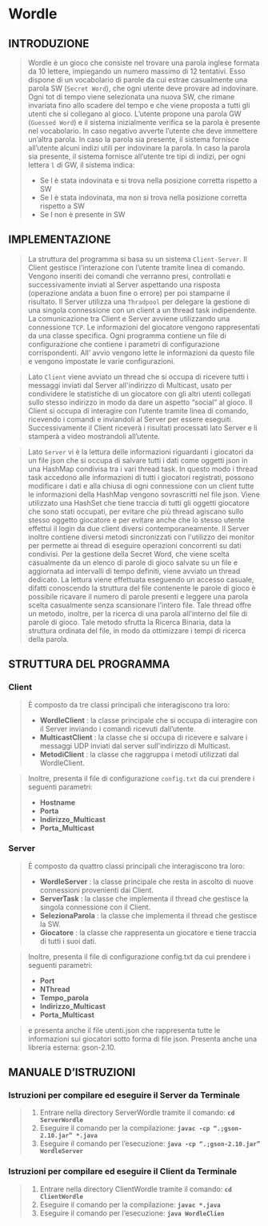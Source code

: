# Wordle

## INTRODUZIONE
>Wordle è un gioco che consiste nel trovare una parola inglese formata da 10 lettere, 
impiegando un numero massimo di 12 tentativi. Esso dispone di un vocabolario di 
parole da cui estrae casualmente una parola SW (`Secret Word`), che ogni utente deve 
provare ad indovinare. Ogni tot di tempo viene selezionata una nuova SW, che 
rimane invariata fino allo scadere del tempo e che viene proposta a tutti gli utenti che 
si collegano al gioco. L’utente propone una parola GW (`Guessed Word`) e il sistema 
inizialmente verifica se la parola è presente nel vocabolario. In caso negativo avverte 
l’utente che deve immettere un’altra parola. In caso la parola sia presente, il sistema 
fornisce all’utente alcuni indizi utili per indovinare la parola. In caso la parola sia 
presente, il sistema fornisce all’utente tre tipi di indizi, per ogni lettera `l` di GW, il 
sistema indica:
><ul>
  ><li> Se l è stata indovinata e si trova nella posizione corretta rispetto a SW </li>
  ><li> Se l è stata indovinata, ma non si trova nella posizione corretta rispetto a SW </li>
  ><li> Se l non è presente in SW </li>
></ul>

## IMPLEMENTAZIONE

>La struttura del programma si basa su un sistema `Client-Server`. Il Client gestisce 
l’interazione con l’utente tramite linea di comando. Vengono inseriti dei comandi 
che verranno presi, controllati e successivamente inviati al Server aspettando una 
risposta (operazione andata a buon fine o errore) per poi stamparne il risultato. Il 
Server utilizza una `Thradpool` per delegare la gestione di una singola connessione 
con un client a un thread task indipendente. La comunicazione tra Client e Server 
avviene utilizzando una connessione `TCP`. Le informazioni del giocatore vengono 
rappresentati da una classe specifica. Ogni programma contiene un file di 
configurazione che contiene i parametri di configurazione corrispondenti. All’ avvio 
vengono lette le informazioni da questo file e vengono impostate le varie
configurazioni. 

>Lato `Client` viene avviato un thread che si occupa di ricevere tutti i messaggi inviati 
dal Server all'indirizzo di Multicast, usato per condividere le statistiche di un 
giocatore con gli altri utenti collegati sullo stesso indirizzo in modo da dare un 
aspetto “social” al gioco. Il Client si occupa di interagire con l’utente tramite linea di 
comando, ricevendo i comandi e inviandoli al Server per essere eseguiti. 
Successivamente il Client riceverà i risultati processati lato Server e li stamperà a 
video mostrandoli all’utente.

>Lato `Server` vi è la lettura delle informazioni riguardanti i giocatori da un file json che 
si occupa di salvare tutti i dati come oggetti json in una HashMap condivisa tra i 
vari thread task. In questo modo i thread task accedono alle informazioni di tutti i 
giocatori registrati, possono modificare i dati e alla chiusa di ogni connessione con un 
client tutte le informazioni della HashMap vengono sovrascritti nel file json. Viene 
utilizzato una HashSet che tiene traccia di tutti gli oggetti giocatore che sono stati 
occupati, per evitare che più thread agiscano sullo stesso oggetto giocatore e per 
evitare anche che lo stesso utente effettui il login da due client diversi 
contemporaneamente. Il Server inoltre contiene diversi metodi sincronizzati con 
l'utilizzo dei monitor per permette ai thread di eseguire operazioni concorrenti su 
dati condivisi. Per la gestione della Secret Word, che viene scelta casualmente da un 
elenco di parole di gioco salvate su un file e aggiornata ad intervalli di tempo definiti, 
viene avviato un thread dedicato. La lettura viene effettuata eseguendo un accesso 
casuale, difatti conoscendo la struttura del file contenente le parole di gioco è 
possibile ricavare il numero di parole presenti e leggere una parola scelta 
casualmente senza scansionare l'intero file. Tale thread offre un metodo, inoltre, per 
la ricerca di una parola all'interno del file di parole di gioco. Tale metodo sfrutta la 
Ricerca Binaria, data la struttura ordinata del file, in modo da ottimizzare i tempi 
di ricerca della parola.

## STRUTTURA DEL PROGRAMMA

### Client 

>È composto da tre classi principali che interagiscono tra loro:
><ul>
><li> <b>WordleClient</b> : la classe principale che si occupa di interagire con il Server inviando i comandi ricevuti dall’utente.</li>
><li> <b>MulticastClient</b> : la classe che si occupa di ricevere e salvare i messaggi UDP inviati dal server sull'indirizzo di Multicast. </li>
><li> <b>MetodiClient</b> : la classe che raggruppa i metodi utilizzati dal WordleClient.</li>
></ul>

>Inoltre, presenta il file di configurazione `config.txt` da cui prendere i seguenti parametri:
><ul>
  ><li><b>Hostname</b></li>
  ><li><b>Porta</b></li>
  ><li><b>Indirizzo_Multicast</b></li>
  ><li><b>Porta_Multicast</b></li>
></ul>
  
### Server

>È composto da quattro classi principali che interagiscono tra loro:
><ul>
><li> <b>WordleServer</b> : la classe principale che resta in ascolto di nuove connessioni provenienti dai Client.</li>
><li> <b>ServerTask</b> : la classe che implementa il thread che gestisce la singola connessione con il Client.</li>
><li> <b>SelezionaParola</b> : la classe che implementa il thread che gestisce la SW. </li>
><li> <b>Giocatore</b> : la classe che rappresenta un giocatore e tiene traccia di tutti i suoi dati.</li>
></ul>
 
>Inoltre, presenta il file di configurazione config.txt da cui prendere i seguenti parametri:
><ul>
><li><b>Port</b></li>
><li><b>NThread</b></li>
><li><b>Tempo_parola</b></li>
><li><b>Indirizzo_Multicast</b></li>
><li><b>Porta_Multicast</b></li>
></ul>

>e presenta anche il file utenti.json che rappresenta tutte le informazioni sui giocatori sotto forma di file json. Presenta anche una libreria esterna: gson-2.10.

## MANUALE D’ISTRUZIONI

### Istruzioni per compilare ed eseguire il **Server** da Terminale

>1. Entrare nella directory ServerWordle tramite il comando: **`cd ServerWordle`**
>2. Eseguire il comando per la compilazione: **`javac -cp “.;gson-2.10.jar” *.java`**
>3. Eseguire il comando per l’esecuzione: **`java -cp “.;gson-2.10.jar” WordleServer`**

### Istruzioni per compilare ed eseguire il **Client** da Terminale

>1. Entrare nella directory ClientWordle tramite il comando: **`cd ClientWordle`**
>2. Eseguire il comando per la compilazione: **`javac *.java`**
>3. Eseguire il comando per l’esecuzione: **`java WordleClien`**
